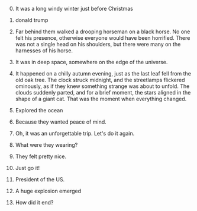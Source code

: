 0. It was a long windy winter just before Christmas
1. donald trump
2. Far behind them walked a drooping horseman on a black horse. No one felt his presence, otherwise everyone would have been horrified. There was not a single head on his shoulders, but there were many on the harnesses of his horse.
3. It was in deep space, somewhere on the edge of the universe.
4. It happened on a chilly autumn evening, just as the last leaf fell from the old oak tree. The clock struck midnight, and the streetlamps flickered ominously, as if they knew something strange was about to unfold. The clouds suddenly parted, and for a brief moment, the stars aligned in the shape of a giant cat. That was the moment when everything changed.
5. Explored the ocean
6. Because they wanted peace of mind.
7. Oh, it was an unforgettable trip. Let's do it again.
8. What were they wearing?
9. They felt pretty nice.
10. Just go it!
11. President of the US.
12. A huge explosion emerged

13. How did it end?
